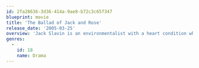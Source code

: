```yaml
---
id: 2fa28636-3d36-414a-9ae8-b72c3c65f347
blueprint: movie
title: 'The Ballad of Jack and Rose'
release_date: '2005-03-25'
overview: 'Jack Slavin is an environmentalist with a heart condition who lives with his daughter, Rose, on an isolated island. While Jack fights against developers who wish to build in the area, he also craves more contact with other people. When he invites his girlfriend, Kathleen, and her sons, Rodney and Thaddius, to move in, Rose is upset. The complicated family dynamics makes things difficult for everyone in the house.'
genres:
  -
    id: 18
    name: Drama
---
```

